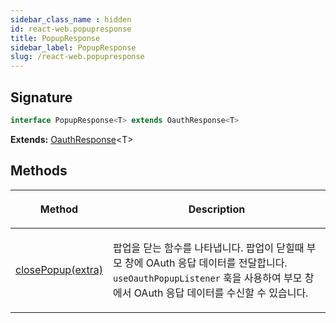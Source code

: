 ```yaml
---
sidebar_class_name : hidden
id: react-web.popupresponse
title: PopupResponse
sidebar_label: PopupResponse
slug: /react-web.popupresponse
---
```






## Signature

```typescript
interface PopupResponse<T> extends OauthResponse<T> 
```
**Extends:** [OauthResponse](./react-web.oauthresponse)&lt;T&gt;

## Methods

<table><thead><tr><th>

Method


</th><th>

Description


</th></tr></thead>
<tbody><tr><td>

[closePopup(extra)](./react-web.popupresponse.closepopup)


</td><td>

팝업을 닫는 함수를 나타냅니다. 팝업이 닫힐때 부모 창에 OAuth 응답 데이터를 전달합니다. `useOauthPopupListener` 훅을 사용하여 부모 창에서 OAuth 응답 데이터를 수신할 수 있습니다.


</td></tr>
</tbody></table>
